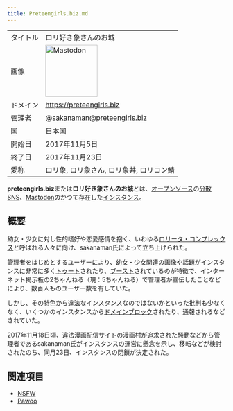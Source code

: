 ```yaml
---
title: Preteengirls.biz.md
---
```

<div>

|          |                                                                                                                                                                                                                                                                                                        |
|----------|--------------------------------------------------------------------------------------------------------------------------------------------------------------------------------------------------------------------------------------------------------------------------------------------------------|
| タイトル | ロリ好き象さんのお城                                                                                                                                                                                                                                                                                   |
| 画像     | [<img src="/images/thumb/0/00/Mastodon_logo.png/120px-Mastodon_logo.png" srcset="/images/thumb/0/00/Mastodon_logo.png/180px-Mastodon_logo.png 1.5x, /images/0/00/Mastodon_logo.png 2x" width="120" height="120" alt="Mastodon" />](/%E3%83%95%E3%82%A1%E3%82%A4%E3%83%AB:Mastodon_logo.png "Mastodon") |
| ドメイン | <a href="https://preteengirls.biz" rel="nofollow">https://preteengirls.biz</a>                                                                                                                                                                                                                         |
| 管理者   | @sakanaman@preteengirls.biz                                                                                                                                                                                                                                                                            |
| 国       | 日本国                                                                                                                                                                                                                                                                                                 |
| 開始日   | 2017年11月5日                                                                                                                                                                                                                                                                                          |
| 終了日   | 2017年11月23日                                                                                                                                                                                                                                                                                         |
| 愛称     | ロリ象, ロリ象さん, ロリ象丼, ロリコン鯖                                                                                                                                                                                                                                                               |

**preteengirls.biz**または**ロリ好き象さんのお城**とは、[オープンソース](/%E3%82%AA%E3%83%BC%E3%83%97%E3%83%B3%E3%82%BD%E3%83%BC%E3%82%B9 "オープンソース")の[分散SNS](/%E5%88%86%E6%95%A3SNS "分散SNS")、[Mastodon](/Mastodon "Mastodon")のかつて存在した[インスタンス](/%E3%82%A4%E3%83%B3%E3%82%B9%E3%82%BF%E3%83%B3%E3%82%B9 "インスタンス")。

## 概要

幼女・少女に対し性的嗜好や恋愛感情を抱く、いわゆる[ロリータ・コンプレックス](https://ja.wikipedia.org/wiki/%E3%83%AD%E3%83%AA%E3%83%BC%E3%82%BF%E3%83%BB%E3%82%B3%E3%83%B3%E3%83%97%E3%83%AC%E3%83%83%E3%82%AF%E3%82%B9 "w:ロリータ・コンプレックス")と呼ばれる人々に向け、sakanaman氏によって立ち上げられた。

管理者をはじめとするユーザーにより、幼女・少女関連の画像や話題がインスタンスに非常に多く[トゥート](/%E3%83%88%E3%82%A5%E3%83%BC%E3%83%88 "トゥート")されたり、[ブースト](/%E3%83%96%E3%83%BC%E3%82%B9%E3%83%88 "ブースト")されているのが特徴で、インターネット掲示板の2ちゃんねる（現：5ちゃんねる）で管理者が宣伝したことなどにより、数百人ものユーザー数を有していた。

しかし、その特色から違法なインスタンスなのではないかといった批判も少なくなく、いくつかのインスタンスから[ドメインブロック](/%E3%83%89%E3%83%A1%E3%82%A4%E3%83%B3%E3%83%96%E3%83%AD%E3%83%83%E3%82%AF "ドメインブロック")されたり、通報されるなどされていた。

2017年11月18日頃、違法漫画配信サイトの漫画村が追求された騒動などから管理者であるsakanaman氏がインスタンスの運営に懸念を示し、移転などが検討されたのち、同月23日、インスタンスの閉鎖が決定された。

## 関連項目

-   [NSFW](/NSFW "NSFW")
-   [Pawoo](/Pawoo "Pawoo")

</div>
